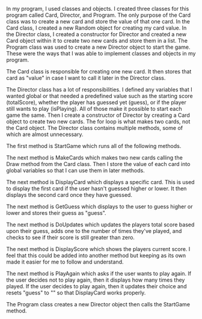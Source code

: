 In my program, I used classes and objects. I created three classes for this program called Card, Director, and Program. The only purpose of the Card class was to create a new card and store the value of that one card. In the Card class, I created a new Random object for creating my card value. In the Director class, I created a constructor for Director and created a new Card object within it to create two new cards and store them in a list. The Program class was used to create a new Director object to start the game. These were the ways that I was able to implement classes and objects in my program.

The Card class is responsible for creating one new card. It then stores that card as "value" in case I want to call it later in the Director class.

The Director class has a lot of responsibilities. I defined any variables that I wanted global or that needed a predefined value such as the starting score (totalScore), whether the player has guessed yet (guess), or if the player still wants to play (isPlaying). All of those make it possible to start each game the same. Then I create a constructor of Director by creating a Card object to create two new cards. The for loop is what makes two cards, not the Card object. The Director class contains multiple methods, some of which are almost unnecessary. 

The first method is StartGame which runs all of the following methods.

The next method is MakeCards which makes two new cards calling the Draw method from the Card class. Then I store the value of each card into global variables so that I can use them in later methods.

The next method is DisplayCard which displays a specific card. This is used to display the first card if the user hasn't guessed higher or lower. It then displays the second card once they have guessed.

The next method is GetGuess which displays to the user to guess higher or lower and stores their guess as "guess".

The next method is DoUpdates which updates the players total score based upon their guess, adds one to the number of times they've played, and checks to see if their score is still greater than zero. 

The next method is DisplayScore which shows the players current score. I feel that this could be added into another method but keeping as its own made it easier for me to follow and understand.

The next method is PlayAgain which asks if the user wants to play again. If the user decides not to play again, then it displays how many times they played. If the user decides to play again, then it updates their choice and resets "guess" to "" so that DisplayCard works properly.

The Program class creates a new Director object then calls the StartGame method. 